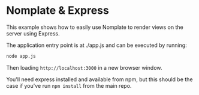 # Nomplate & Express

This example shows how to easily use Nomplate to render views on the server using Express.

The application entry point is at ./app.js and can be executed by running:

```bash
node app.js
```

Then loading `http://localhost:3000` in a new browser window.

You'll need express installed and available from npm, but this should be the case if you've run `npm install` from the main repo.

